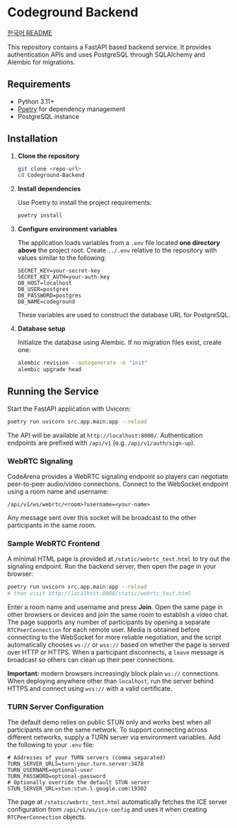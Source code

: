 # Codeground Backend
[한국어 README](README.ko.md)


This repository contains a FastAPI based backend service. It provides authentication APIs and uses PostgreSQL through SQLAlchemy and Alembic for migrations.

## Requirements

- Python 3.11+
- [Poetry](https://python-poetry.org/) for dependency management
- PostgreSQL instance

## Installation

1. **Clone the repository**

   ```bash
   git clone <repo-url>
   cd Codeground-Backend
   ```

2. **Install dependencies**

   Use Poetry to install the project requirements:

   ```bash
   poetry install
   ```

3. **Configure environment variables**

   The application loads variables from a `.env` file located **one directory above** the project root. Create `../.env` relative to the repository with values similar to the following:

   ```env
   SECRET_KEY=your-secret-key
   SECRET_KEY_AUTH=your-auth-key
   DB_HOST=localhost
   DB_USER=postgres
   DB_PASSWORD=postgres
   DB_NAME=codeground
   ```

   These variables are used to construct the database URL for PostgreSQL.

4. **Database setup**

   Initialize the database using Alembic. If no migration files exist, create one:

   ```bash
   alembic revision --autogenerate -m "init"
   alembic upgrade head
   ```

## Running the Service

Start the FastAPI application with Uvicorn:

```bash
poetry run uvicorn src.app.main:app --reload
```

The API will be available at `http://localhost:8000/`. Authentication endpoints are prefixed with `/api/v1` (e.g. `/api/v1/auth/sign-up`).

### WebRTC Signaling

CodeArena provides a WebRTC signaling endpoint so players can negotiate peer-to-peer
audio/video connections. Connect to the WebSocket endpoint using a room name and
username:

```text
/api/v1/ws/webrtc/<room>?username=<your-name>
```

Any message sent over this socket will be broadcast to the other participants in the same room.

### Sample WebRTC Frontend

A minimal HTML page is provided at `/static/webrtc_test.html` to try out the signaling endpoint.
Run the backend server, then open the page in your browser:

```bash
poetry run uvicorn src.app.main:app --reload
# then visit http://localhost:8000/static/webrtc_test.html
```

Enter a room name and username and press **Join**. Open the same page in other
browsers or devices and join the same room to establish a video chat. The page
supports any number of participants by opening a separate `RTCPeerConnection`
for each remote user. Media is obtained before connecting to the WebSocket for
more reliable negotiation, and the script automatically chooses `ws://` or
`wss://` based on whether the page is served over HTTP or HTTPS. When a
participant disconnects, a `leave` message is broadcast so others can clean up
their peer connections.

**Important:** modern browsers increasingly block plain `ws://` connections.
When deploying anywhere other than `localhost`, run the server behind HTTPS and
connect using `wss://` with a valid certificate.

### TURN Server Configuration

The default demo relies on public STUN only and works best when all participants
are on the same network. To support connecting across different networks, supply
a TURN server via environment variables. Add the following to your `.env` file:

```env
# Addresses of your TURN servers (comma separated)
TURN_SERVER_URLS=turn:your.turn.server:3478
TURN_USERNAME=optional-user
TURN_PASSWORD=optional-password
# Optionally override the default STUN server
STUN_SERVER_URL=stun:stun.l.google.com:19302
```

The page at `/static/webrtc_test.html` automatically fetches the ICE server
configuration from `/api/v1/ws/ice-config` and uses it when creating
`RTCPeerConnection` objects.
